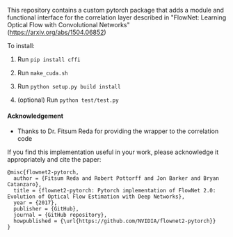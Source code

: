 This repository contains a custom pytorch package that adds a module and functional interface for the correlation layer described in "FlowNet: Learning Optical Flow with Convolutional Networks" (https://arxiv.org/abs/1504.06852)

To install:

1. Run `pip install cffi`

2. Run `make_cuda.sh`

3. Run `python setup.py build install`

4. (optional) Run `python test/test.py`


#### Acknowledgement
- Thanks to Dr. Fitsum Reda for providing the wrapper to the correlation code

If you find this implementation useful in your work, please acknowledge it appropriately and cite the paper:
```
@misc{flownet2-pytorch,
  author = {Fitsum Reda and Robert Pottorff and Jon Barker and Bryan Catanzaro},
  title = {flownet2-pytorch: Pytorch implementation of FlowNet 2.0: Evolution of Optical Flow Estimation with Deep Networks},
  year = {2017},
  publisher = {GitHub},
  journal = {GitHub repository},
  howpublished = {\url{https://github.com/NVIDIA/flownet2-pytorch}}
}
```
